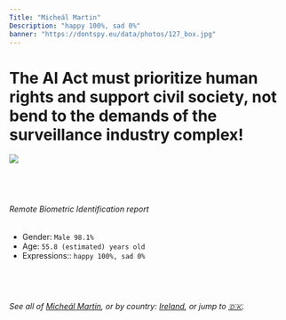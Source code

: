 ```yaml
---
Title: "Micheál Martin"
Description: "happy 100%, sad 0%"
banner: "https://dontspy.eu/data/photos/127_box.jpg"
---
```


# The AI Act must prioritize human rights and support civil society, not bend to the demands of the surveillance industry complex!

<link rel="stylesheet" type="text/css" href="/css/blog.css" />

<div class="is-fake" hidden>

_This image is **clearly fake**_, yet we [continue to collect them because the AI Act negotiations](/blog/why-deepfake/) are heading in a direction that will only make people's lives more complicated. For a more in-depth explanation, read: [Double threat: why losing the battle against Face Biometrics would fuel the proliferation of deepfakes](/blog/the-dual-threat-how-losing-the-biometric-battle-fuels-deepfake-proliferation/).


</div>

<!-- <img src="https://dontspy.eu/data/photos/54_box.jpg" /> -->
<img src="https://dontspy.eu/data/photos/127_box.jpg" />

## <br>

###### Remote Biometric Identification report

* <span class="label">Gender:</span> `Male 98.1%`
* <span class="label">Age:</span> `55.8 (estimated) years old`
* <span class="label">Expressions::</span> `happy 100%, sad 0%`

## <br>

###### See all of [Micheál Martin](/policymaker#Miche%C3%A1l%20Martin), or by country: [Ireland](/country#Ireland), or jump to [🇩🇰](/x/37).

## <br>

